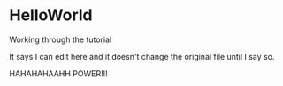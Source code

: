 # HelloWorld
Working through the tutorial

It says I can edit here and it doesn't change the original file until I say so.

HAHAHAHAAHH POWER!!!

